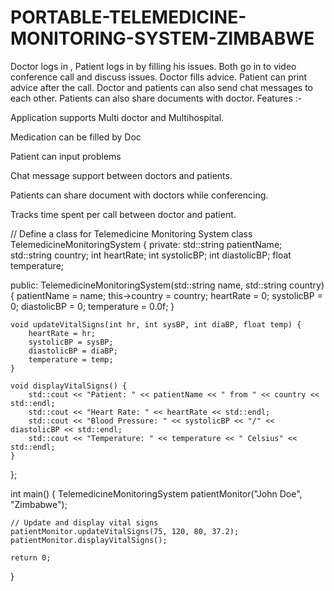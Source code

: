 # PORTABLE-TELEMEDICINE-MONITORING-SYSTEM-ZIMBABWE

Doctor logs in , Patient logs in by filling his issues.
Both go in to video conference call and discuss issues.
Doctor fills advice.
Patient can print advice after the call.
Doctor and patients can also send chat messages to each other.
Patients can also share documents with doctor.
Features :-

Application supports Multi doctor and Multihospital.

Medication can be filled by Doc

Patient can input problems

Chat message support between doctors and patients.

Patients can share document with doctors while conferencing.

Tracks time spent per call between doctor and patient.


// Define a class for Telemedicine Monitoring System
class TelemedicineMonitoringSystem {
private:
    std::string patientName;
    std::string country;
    int heartRate;
    int systolicBP;
    int diastolicBP;
    float temperature;

public:
    TelemedicineMonitoringSystem(std::string name, std::string country) {
        patientName = name;
        this->country = country;
        heartRate = 0;
        systolicBP = 0;
        diastolicBP = 0;
        temperature = 0.0f;
    }

    void updateVitalSigns(int hr, int sysBP, int diaBP, float temp) {
        heartRate = hr;
        systolicBP = sysBP;
        diastolicBP = diaBP;
        temperature = temp;
    }

    void displayVitalSigns() {
        std::cout << "Patient: " << patientName << " from " << country << std::endl;
        std::cout << "Heart Rate: " << heartRate << std::endl;
        std::cout << "Blood Pressure: " << systolicBP << "/" << diastolicBP << std::endl;
        std::cout << "Temperature: " << temperature << " Celsius" << std::endl;
    }
};

int main() {
    TelemedicineMonitoringSystem patientMonitor("John Doe", "Zimbabwe");

    // Update and display vital signs
    patientMonitor.updateVitalSigns(75, 120, 80, 37.2);
    patientMonitor.displayVitalSigns();

    return 0;
}
